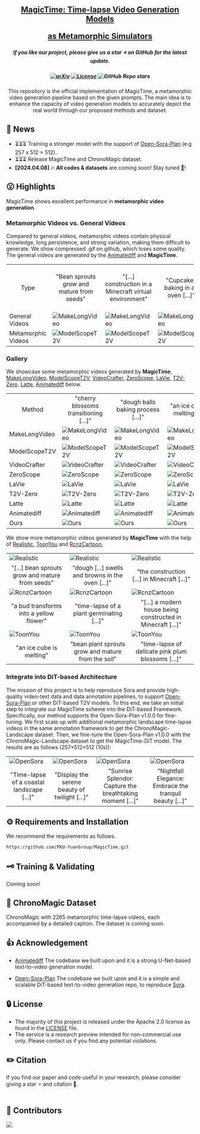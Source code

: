 <h2 align="center"> <a href="https://github.com/PKU-YuanGroup/MagicTime">MagicTime: Time-lapse Video Generation Models 
  
<a href="https://github.com/PKU-YuanGroup/MagicTime">as Metamorphic Simulators</a></h2>
<h5 align="center"> If you like our project, please give us a star ⭐ on GitHub for the latest update.  </h2>

<h5 align="center">


  
[![arXiv](https://img.shields.io/badge/Arxiv-coming.soon-b31b1b.svg?logo=arXiv)](https://github.com/PKU-YuanGroup/MagicTime) 
[![License](https://img.shields.io/badge/License-Apache%202.0-yellow)](https://github.com/PKU-YuanGroup/MagicTime/blob/main/LICENSE) 
![GitHub Repo stars](https://img.shields.io/github/stars/PKU-YuanGroup/MagicTime)

</h5>

<div align="center">
This repository is the official implementation of MagicTime, a metamorphic video generation pipeline based on the given prompts. The main idea is to enhance the capacity of video generation models to accurately depict the real world through our proposed methods and dataset.
</div>

## 📣 News
* ⏳⏳⏳ Training a stronger model with the support of [Open-Sora-Plan](https://github.com/PKU-YuanGroup/Open-Sora-Plan) (e.g 257 x 512 × 512)..
* ⏳⏳⏳ Release MagicTime and ChronoMagic dataset.
* **[2024.04.08]**  🔥 **All codes & datasets** are coming soon! Stay tuned 👀!

## 😮 Highlights

MagicTime shows excellent performance in **metamorphic video generation**.

### Metamorphic Videos vs. General Videos 

Compared to general videos, metamorphic videos contain physical knowledge, long persistence, and strong variation, making them difficult to generate. We show compressed .gif on github, which loses some quality. The general videos are generated by the [Animatediff](https://github.com/guoyww/AnimateDiff) and **MagicTime**.

<table>
  <tr>
    <td colspan="1"><center>Type</center></td>  
    <td colspan="1"><center>"Bean sprouts grow and mature from seeds"</center></td>
    <td colspan="1"><center>"[...] construction in a Minecraft virtual environment"</center></td>
    <td colspan="1"><center>"Cupcakes baking in an oven [...]"</center></td>
    <td colspan="1"><center>"[...] transitioning from a tightly closed bud to a fully bloomed state [...]"</center></td>
  </tr>
  <tr>
    <td>General Videos</td>  
    <td><img src="__assets__/videos/C_0_0.gif" alt="MakeLongVideo"></td>
    <td><img src="__assets__/videos/C_0_1.gif" alt="MakeLongVideo"></td>
    <td><img src="__assets__/videos/C_0_2.gif" alt="MakeLongVideo"></td>
    <td><img src="__assets__/videos/C_0_3.gif" alt="MakeLongVideo"></td>
  </tr>
  <tr>
    <td>Metamorphic Videos</td>  
    <td><img src="__assets__/videos/C_1_0.gif" alt="ModelScopeT2V"></td>
    <td><img src="__assets__/videos/C_1_1.gif" alt="ModelScopeT2V"></td>
    <td><img src="__assets__/videos/C_1_2.gif" alt="ModelScopeT2V"></td>
    <td><img src="__assets__/videos/C_1_3.gif" alt="ModelScopeT2V"></td>
  </tr>
</table>

### Gallery

We showcase some metamorphic videos generated by **MagicTime**, [MakeLongVideo](https://github.com/xuduo35/MakeLongVideo), [ModelScopeT2V](https://github.com/modelscope), [VideoCrafter](https://github.com/AILab-CVC/VideoCrafter?tab=readme-ov-file), [ZeroScope](https://huggingface.co/cerspense/zeroscope_v2_576w), [LaVie](https://github.com/Vchitect/LaVie), [T2V-Zero](https://github.com/Picsart-AI-Research/Text2Video-Zero), [Latte](https://github.com/Vchitect/Latte), [Animatediff](https://github.com/guoyww/AnimateDiff) below.

<table>
  <tr>
    <td colspan="1"><center>Method</center></td>  
    <td colspan="1"><center>"cherry blossoms transitioning [...]"</center></td>
    <td colspan="1"><center>"dough balls baking process [...]"</center></td>
    <td colspan="1"><center>"an ice cube is melting [...]"</center></td>
    <td colspan="1"><center>"a simple modern house's construction [...]"</center></td>
  </tr>
  <tr>
    <td>MakeLongVideo</td>  
    <td><img src="__assets__/videos/A_0_0.gif" alt="MakeLongVideo"></td>
    <td><img src="__assets__/videos/A_0_1.gif" alt="MakeLongVideo"></td>
    <td><img src="__assets__/videos/A_0_2.gif" alt="MakeLongVideo"></td>
    <td><img src="__assets__/videos/A_0_3.gif" alt="MakeLongVideo"></td>
  </tr>
  <tr>
    <td>ModelScopeT2V</td>  
    <td><img src="__assets__/videos/A_1_0.gif" alt="ModelScopeT2V"></td>
    <td><img src="__assets__/videos/A_1_1.gif" alt="ModelScopeT2V"></td>
    <td><img src="__assets__/videos/A_1_2.gif" alt="ModelScopeT2V"></td>
    <td><img src="__assets__/videos/A_1_3.gif" alt="ModelScopeT2V"></td>
  </tr>
  <tr>
    <td>VideoCrafter</td>  
    <td><img src="__assets__/videos/A_2_0.gif" alt="VideoCrafter"></td>
    <td><img src="__assets__/videos/A_2_1.gif" alt="VideoCrafter"></td>
    <td><img src="__assets__/videos/A_2_2.gif" alt="VideoCrafter"></td>
    <td><img src="__assets__/videos/A_2_3.gif" alt="VideoCrafter"></td>
  </tr>
  <tr>
    <td>ZeroScope</td>  
    <td><img src="__assets__/videos/A_3_0.gif" alt="ZeroScope"></td>
    <td><img src="__assets__/videos/A_3_1.gif" alt="ZeroScope"></td>
    <td><img src="__assets__/videos/A_3_2.gif" alt="ZeroScope"></td>
    <td><img src="__assets__/videos/A_3_3.gif" alt="ZeroScope"></td>
  </tr>
  <tr>
    <td>LaVie</td>  
    <td><img src="__assets__/videos/A_4_0.gif" alt="LaVie"></td>
    <td><img src="__assets__/videos/A_4_1.gif" alt="LaVie"></td>
    <td><img src="__assets__/videos/A_4_2.gif" alt="LaVie"></td>
    <td><img src="__assets__/videos/A_4_3.gif" alt="LaVie"></td>
  </tr>
  <tr>
    <td>T2V-Zero</td> 
    <td><img src="__assets__/videos/A_5_0.gif" alt="T2V-Zero"></td>
    <td><img src="__assets__/videos/A_5_1.gif" alt="T2V-Zero"></td>
    <td><img src="__assets__/videos/A_5_2.gif" alt="T2V-Zero"></td>
    <td><img src="__assets__/videos/A_5_3.gif" alt="T2V-Zero"></td>
  </tr>
  <tr>
    <td>Latte</td>
    <td><img src="__assets__/videos/A_6_0.gif" alt="Latte"></td>
    <td><img src="__assets__/videos/A_6_1.gif" alt="Latte"></td>
    <td><img src="__assets__/videos/A_6_2.gif" alt="Latte"></td>
    <td><img src="__assets__/videos/A_6_3.gif" alt="Latte"></td>
  </tr>
  <tr>
    <td>Animatediff</td>
    <td><img src="__assets__/videos/A_7_0.gif" alt="Animatediff"></td>
    <td><img src="__assets__/videos/A_7_1.gif" alt="Animatediff"></td>
    <td><img src="__assets__/videos/A_7_2.gif" alt="Animatediff"></td>
    <td><img src="__assets__/videos/A_7_3.gif" alt="Animatediff"></td>
  </tr>
  <tr>
    <td>Ours</td>  
    <td><img src="__assets__/videos/A_8_0.gif" alt="Ours"></td>
    <td><img src="__assets__/videos/A_8_1.gif" alt="Ours"></td>
    <td><img src="__assets__/videos/A_8_2.gif" alt="Ours"></td>
    <td><img src="__assets__/videos/A_8_3.gif" alt="Ours"></td>
  </tr>
</table>


We show more metamorphic videos generated by **MagicTime** with the help of [Realistic](https://civitai.com/models/4201/realistic-vision-v20), [ToonYou](https://civitai.com/models/30240/toonyou) and [RcnzCartoon](https://civitai.com/models/66347/rcnz-cartoon-3d), 

<table>
  <tr>
    <td><img src="__assets__/videos/B_0_0.gif" alt="Realistic"></td>
    <td><img src="__assets__/videos/B_0_1.gif" alt="Realistic"></td>
    <td><img src="__assets__/videos/B_0_2.gif" alt="Realistic"></td>
  </tr>
  <tr>
    <td colspan="1"><center>"[...] bean sprouts grow and mature from seeds"</center></td>
    <td colspan="1"><center>"dough [...] swells and browns in the oven [...]"</center></td>
    <td colspan="1"><center>"the construction [...] in Minecraft [...]"</center></td>
  </tr>
  <tr>
    <td><img src="__assets__/videos/B_1_0.gif" alt="RcnzCartoon"></td>
    <td><img src="__assets__/videos/B_1_1.gif" alt="RcnzCartoon"></td>
    <td><img src="__assets__/videos/B_1_2.gif" alt="RcnzCartoon"></td>
  </tr>
  <tr>
    <td colspan="1"><center>"a bud transforms into a yellow flower"</center></td>
    <td colspan="1"><center>"time-lapse of a plant germinating [...]"</center></td>
    <td colspan="1"><center>"[...] a modern house being constructed in Minecraft [...]"</center></td>
  </tr>
  <tr>
    <td><img src="__assets__/videos/B_2_0.gif" alt="ToonYou"></td>
    <td><img src="__assets__/videos/B_2_1.gif" alt="ToonYou"></td>
    <td><img src="__assets__/videos/B_2_2.gif" alt="ToonYou"></td>
  </tr>
  <tr>
    <td colspan="1"><center>"an ice cube is melting"</center></td>
    <td colspan="1"><center>"bean plant sprouts grow and mature from the soil"</center></td>
    <td colspan="1"><center>"time-lapse of delicate pink plum blossoms [...]"</center></td>
  </tr>
</table>

### Integrate into DiT-based Architecture

The mission of this project is to help reproduce Sora and provide high-quality video-text data and data annotation pipelines, to support [Open-Sora-Plan](https://github.com/PKU-YuanGroup/Open-Sora-Plan) or other DiT-based T2V models. To this end, we take an initial step to integrate our MagicTime scheme into the DiT-based Framework. Specifically, our method supports the Open-Sora-Plan v1.0.0 for fine-tuning. We first scale up with additional metamorphic landscape time-lapse videos in the same annotation framework to get the ChronoMagic-Landscape dataset. Then, we fine-tune the Open-Sora-Plan v1.0.0 with the ChronoMagic-Landscape dataset to get the MagicTime-DiT model. The results are as follows (257×512×512 (10s)):

<table>
  <tr>
    <td><img src="__assets__/videos/D_0_0.gif" alt="OpenSora"></td>
    <td><img src="__assets__/videos/D_0_1.gif" alt="OpenSora"></td>
    <td><img src="__assets__/videos/D_0_2.gif" alt="OpenSora"></td>
    <td><img src="__assets__/videos/D_0_3.gif" alt="OpenSora"></td>
  </tr>
  <tr>
    <td colspan="1"><center>"Time-lapse of a coastal landscape [...]"</center></td>
    <td colspan="1"><center>"Display the serene beauty of twilight [...]"</center></td>
    <td colspan="1"><center>"Sunrise Splendor: Capture the breathtaking moment [...]"</center></td>
    <td colspan="1"><center>"Nightfall Elegance: Embrace the tranquil beauty [...]"</center></td>
  </tr>
</table>


## ⚙️ Requirements and Installation
We recommend the requirements as follows.

```bash
https://github.com/PKU-YuanGroup/MagicTime.git
```

## 🗝️ Training & Validating
Coming soon!

## 🐳 ChronoMagic Dataset
ChronoMagic with 2265 metamorphic time-lapse videos, each accompanied by a detailed caption. The dataset is coming soon.


## 👍 Acknowledgement
* [Animatediff](https://github.com/guoyww/AnimateDiff/tree/main) The codebase we built upon and it is a strong U-Net-based text-to-video generation model.

* [Open-Sora-Plan](https://github.com/PKU-YuanGroup/Open-Sora-Plan) The codebase we built upon and it is a simple and scalable DiT-based text-to-video generation repo, to reproduce [Sora](https://openai.com/sora).

## 🔒 License
* The majority of this project is released under the Apache 2.0 license as found in the [LICENSE](https://github.com/PKU-YuanGroup/MagicTime/blob/main/LICENSE) file.
* The service is a research preview intended for non-commercial use only. Please contact us if you find any potential violations.



## ✏️ Citation
If you find our paper and code useful in your research, please consider giving a star :star: and citation :pencil:.

```BibTeX

```




## 🤝 Contributors

<a href="https://github.com/PKU-YuanGroup/MagicTime/graphs/contributors">
  <img src="https://contrib.rocks/image?repo=PKU-YuanGroup/MagicTime" />
</a>

